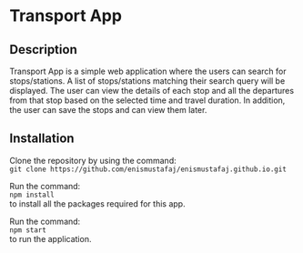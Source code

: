 # Transport App

## Description

Transport App is a simple web application where the users can search for stops/stations. A list of stops/stations matching their search query will be displayed. The user can view the details of each stop and all the departures from that stop based on the selected time and travel duration. In addition, the user can save the stops and can view them later.

## Installation

Clone the repository by using the command: \
`git clone https://github.com/enismustafaj/enismustafaj.github.io.git`

Run the command:\
`npm install` \
to install all the packages required for this app.

Run the command: \
`npm start` \
to run the application.
